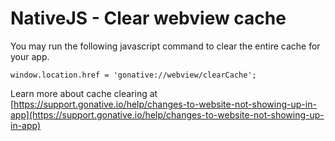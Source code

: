 # NativeJS - Clear webview cache

You may run the following javascript command to clear the entire cache for your app. 

`window.location.href = 'gonative://webview/clearCache';`

Learn more about cache clearing at [https://support.gonative.io/help/changes-to-website-not-showing-up-in-app](https://support.gonative.io/help/changes-to-website-not-showing-up-in-app)

